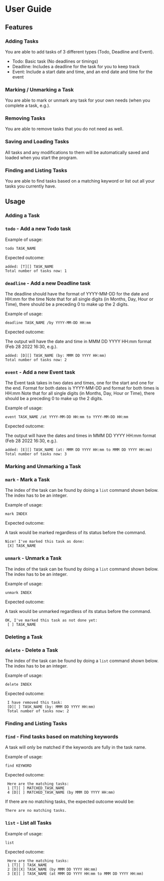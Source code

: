 # User Guide

## Features 

### Adding Tasks

You are able to add tasks of 3 different types (Todo, Deadline and Event).
- Todo: Basic task (No deadlines or timings)
- Deadline: Includes a deadline for the task for you to keep track
- Event: Include a start date and time, and an end date and time for the event

### Marking / Unmarking a Task

You are able to mark or unmark any task for your own needs (when you complete a task, e.g.).

### Removing Tasks
You are able to remove tasks that you do not need as well.

### Saving and Loading Tasks
All tasks and any modifications to them will be automatically saved and loaded when you start the program.
### Finding and Listing Tasks
You are able to find tasks based on a matching keyword or list out all your tasks you currently have.
## Usage

### Adding a Task
### `todo` - Add a new Todo task


Example of usage: 

`todo TASK_NAME`

Expected outcome: 


```
added: [T][] TASK_NAME
Total number of tasks now: 1
```

### `deadline` - Add a new Deadline task

The deadline should have the format of YYYY-MM-DD for the date and HH:mm for the time
Note that for all single digits (in Months, Day, Hour or Time), there should be a preceding 0 to make up the 2 digits.

Example of usage:

`deadline TASK_NAME /by YYYY-MM-DD HH:mm`

Expected outcome:

The output will have the date and time in MMM DD YYYY HH:mm format (Feb 28 2022 16:30, e.g.).
```
added: [D][] TASK_NAME (by: MMM DD YYYY HH:mm)
Total number of tasks now: 2
```

### `event` - Add a new Event task

The Event task takes in two dates and times, one for the start and one for the end.
Format for both dates is YYYY-MM-DD and format for both times is HH:mm
Note that for all single digits (in Months, Day, Hour or Time), there should be a preceding 0 to make up the 2 digits.


Example of usage:

`event TASK_NAME /at YYYY-MM-DD HH:mm to YYYY-MM-DD HH:mm`

Expected outcome:

The output will have the dates and times in MMM DD YYYY HH:mm format (Feb 28 2022 16:30, e.g.).
```
added: [E][] TASK_NAME (at: MMM DD YYYY HH:mm to MMM DD YYYY HH:mm)
Total number of tasks now: 3
```
### Marking and Unmarking a Task
### `mark` - Mark a Task

The index of the task can be found by doing a `list` command shown below.
The index has to be an integer.

Example of usage:

`mark INDEX`

Expected outcome:

A task would be marked regardless of its status before the command.
```
Nice! I've marked this task as done:
 [X] TASK_NAME
```

### `unmark` - Unmark a Task

The index of the task can be found by doing a `list` command shown below.
The index has to be an integer.

Example of usage:

`unmark INDEX`

Expected outcome:

A task would be unmarked regardless of its status before the command.
```
OK, I've marked this task as not done yet:
 [ ] TASK_NAME
```
### Deleting a Task
### `delete` - Delete a Task

The index of the task can be found by doing a `list` command shown below.
The index has to be an integer.

Example of usage:

`delete INDEX`

Expected outcome:

```
 I have removed this task:
 [D][ ] TASK_NAME (by: MMM DD YYYY HH:mm)
 Total number of tasks now: 2
```
### Finding and Listing Tasks
### `find` - Find tasks based on matching keywords

A task will only be matched if the keywords are fully in the task name.

Example of usage:

`find KEYWORD`

Expected outcome:

```
 Here are the matching tasks:
 1 [T][ ] MATCHED_TASK_NAME
 4 [D][ ] MATCHED_TASK_NAME (by MMM DD YYYY HH:mm)
```
If there are no matching tasks, the expected outcome would be:
```
There are no matching tasks.
```
### `list` - List all Tasks


Example of usage:

`list`

Expected outcome:

```
 Here are the matching tasks:
 1 [T][ ] TASK_NAME
 2 [D][X] TASK_NAME (by MMM DD YYYY HH:mm)
 3 [E][ ] TASK_NAME (at MMM DD YYYY HH:mm to MMM DD YYYY HH:mm)
```

